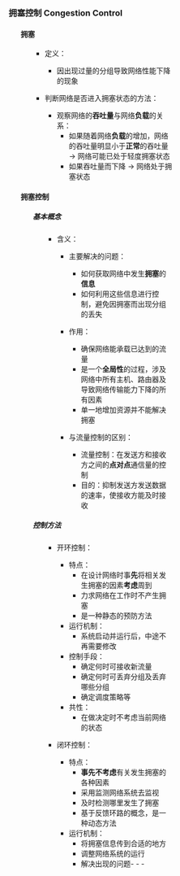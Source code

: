 <div style="float: left; width: 64%; padding: 1%;">

### 拥塞控制 Congestion Control

<ul>

#### 拥塞

<ul>

* 定义：
  * 因出现过量的分组导致网络性能下降的现象

* 判断网络是否进入拥塞状态的方法：
  * 观察网络的**吞吐量**与网络**负载**的关系：
    * 如果随着网络**负载**的增加，网络的吞吐量明显小于**正常**的吞吐量 → 网络可能已处于轻度拥塞状态
    * 如果吞吐量而下降 → 网络处于拥塞状态

</ul>

#### 拥塞控制

<ul>

##### 基本概念

<ul>

* 含义：
  * 主要解决的问题：
    * 如何获取网络中发生**拥塞**的**信息**
    * 如何利用这些信息进行控制，避免因拥塞而出现分组的丢失
  
  * 作用：
    * 确保网络能承载已达到的流量
    * 是一个**全局性**的过程，涉及网络中所有主机、路由器及导致网络传输能力下降的所有因素
    * 单一地增加资源并不能解决拥塞

  * 与流量控制的区别：
    * 流量控制：在发送方和接收方之间的**点对点**通信量的控制
    * 目的：抑制发送方发送数据的速率，使接收方能及时接收

</ul>

##### 控制方法

<ul>

* 开环控制：
  * 特点：
    * 在设计网络时事**先**将相关发生拥塞的因素**考虑**周到
    * 力求网络在工作时不产生拥塞
    * 是一种静态的预防方法
  * 运行机制：
    * 系统启动并运行后，中途不再需要修改
  * 控制手段：
    * 确定何时可接收新流量
    * 确定何时可丢弃分组及丢弃哪些分组
    * 确定调度策略等
  * 共性：
    * 在做决定时不考虑当前网络的状态

* 闭环控制：
  * 特点：
    * **事先不考虑**有关发生拥塞的各种因素
    * 采用监测网络系统去监视
    * 及时检测哪里发生了拥塞
    * 基于反馈环路的概念，是一种动态方法
  * 运行机制：
    * 将拥塞信息传到合适的地方
    * 调整网络系统的运行
    * 解决出现的问题- - -

</ul>

</ul>

</ul>


</div>
<div style="float: right; width: 26%; padding: 1%;">

</div>
<div style="clear: both;"></div>
